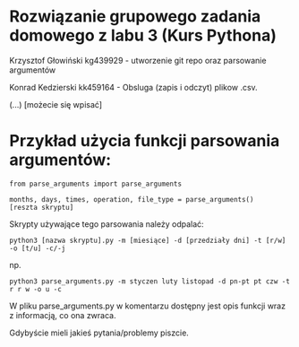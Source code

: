 # Rozwiązanie grupowego zadania domowego z labu 3 (Kurs Pythona)

Krzysztof Głowiński kg439929 - utworzenie git repo oraz parsowanie argumentów

Konrad Kedzierski kk459164 - Obsluga (zapis i odczyt) plikow .csv.

(...) [możecie się wpisać]

# Przykład użycia funkcji parsowania argumentów:

```
from parse_arguments import parse_arguments

months, days, times, operation, file_type = parse_arguments()
[reszta skryptu]
```
Skrypty używające tego parsowania należy odpalać: 
```
python3 [nazwa skryptu].py -m [miesiące] -d [przedziały dni] -t [r/w] -o [t/u] -c/-j
```
np.
```
python3 parse_arguments.py -m styczen luty listopad -d pn-pt pt czw -t r r w -o u -c
```
W pliku parse_arguments.py w komentarzu dostępny jest opis funkcji wraz z informacją, co ona zwraca.

Gdybyście mieli jakieś pytania/problemy piszcie.
